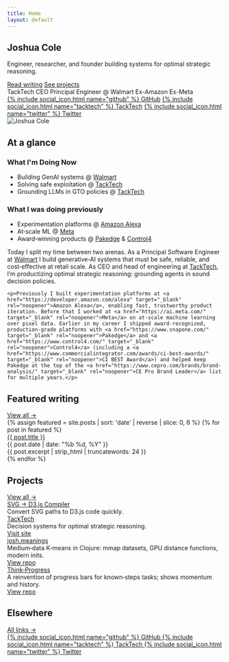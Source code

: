 ```yaml
---
title: Home
layout: default
---
```


<section class="mt-16 md:mt-20">
  <div class="grid grid-cols-1 md:grid-cols-3 gap-8 items-center">
    <div class="md:col-span-2">
      <h1 class="text-3xl md:text-5xl font-bold tracking-tight text-slate-900">Joshua Cole</h1>
      <p class="mt-3 text-lg text-slate-600 max-w-2xl">Engineer, researcher, and founder building systems for optimal strategic reasoning.</p>
      <div class="mt-6 flex gap-3 hero-cta">
        <a class="btn" href="/writing.html">Read writing</a>
        <a class="btn-secondary" href="/projects.html">See projects</a>
      </div>
      <div class="mt-4 flex flex-wrap gap-2 text-sm text-slate-700">
        <span class="inline-flex items-center rounded-md bg-slate-100 px-2 py-1">TackTech CEO</span>
        <span class="inline-flex items-center rounded-md bg-slate-100 px-2 py-1">Principal Engineer @ Walmart</span>
        <span class="inline-flex items-center rounded-md bg-slate-100 px-2 py-1">Ex-Amazon</span>
        <span class="inline-flex items-center rounded-md bg-slate-100 px-2 py-1">Ex-Meta</span>
      </div>
      <div class="mt-6 flex gap-4 text-slate-700">
        <a class="flex items-center gap-2 hover:text-blue-700" href="https://github.com/jcolechanged" target="_blank">{% include social_icon.html name="github" %} <span>GitHub</span></a>
        <a class="flex items-center gap-2 hover:text-blue-700" href="https://tacktech.ai/" target="_blank">{% include social_icon.html name="tacktech" %} <span>TackTech</span></a>
        <a class="flex items-center gap-2 hover:text-blue-700" href="https://www.twitter.com/combinatoricole" target="_blank">{% include social_icon.html name="twitter" %} <span>Twitter</span></a>
      </div>
    </div>
    <div class="justify-self-center w-40 h-40 md:w-48 md:h-48 rounded-full overflow-hidden ring-1 ring-slate-200 shadow-md">
      <img src="{{ '/img/joshua.png' | relative_url }}" alt="Joshua Cole" class="w-full h-full object-cover"/>
    </div>
  </div>
</section>

<section class="mt-20 md:mt-28 pt-6 border-t border-slate-200">
  <!-- Row 1: short tags/bullets -->
  <h2 class="text-xl font-semibold text-slate-900 mb-3">At a glance</h2>
  <div class="grid grid-cols-1 md:grid-cols-2 gap-4">
    <div class="rounded-xl ring-1 ring-slate-200 p-5 bg-white">
      <h3 class="text-sm font-semibold text-slate-700">What I'm Doing Now</h3>
      <ul class="mt-2 list-disc list-inside text-slate-700">
        <li>Building GenAI systems @ <a class="text-blue-600 hover:underline" href="https://tech.walmart.com/" target="_blank" rel="noopener">Walmart</a></li>
        <li>Solving safe exploitation @ <a class="text-blue-600 hover:underline" href="https://tacktech.ai/" target="_blank" rel="noopener">TackTech</a></li>
        <li>Grounding LLMs in GTO policies @ <a class="text-blue-600 hover:underline" href="https://tacktech.ai/" target="_blank" rel="noopener">TackTech</a></li>
      </ul>
    </div>
    <div class="rounded-xl ring-1 ring-slate-200 p-5 bg-white">
      <h3 class="text-sm font-semibold text-slate-700">What I was doing previously</h3>
      <ul class="mt-2 list-disc list-inside text-slate-700">
        <li>Experimentation platforms @ <a class="text-blue-600 hover:underline" href="https://developer.amazon.com/alexa" target="_blank" rel="noopener">Amazon Alexa</a></li>
        <li>At‑scale ML @ <a class="text-blue-600 hover:underline" href="https://ai.meta.com/" target="_blank" rel="noopener">Meta</a></li>
        <li>Award‑winning products @ <a class="text-blue-600 hover:underline" href="https://www.snapone.com/" target="_blank" rel="noopener">Pakedge</a> & <a class="text-blue-600 hover:underline" href="https://www.control4.com/" target="_blank" rel="noopener">Control4</a></li>
      </ul>
    </div>
    
  </div>

  <!-- Row 2: longform context -->
  <div class="prose prose-slate lg:prose-lg max-w-none mt-12">
    <p>Today I split my time between two arenas. As a Principal Software Engineer at <a href="https://tech.walmart.com/" target="_blank" rel="noopener">Walmart</a> I build generative‑AI systems that must be safe, reliable, and cost‑effective at retail scale. As CEO and head of engineering at <a href="https://tacktech.ai/" target="_blank" rel="noopener">TackTech</a>, I’m productizing optimal strategic reasoning: grounding agents in sound decision policies.</p>

    <p>Previously I built experimentation platforms at <a href="https://developer.amazon.com/alexa" target="_blank" rel="noopener">Amazon Alexa</a>, enabling fast, trustworthy product iteration. Before that I worked at <a href="https://ai.meta.com/" target="_blank" rel="noopener">Meta</a> on at‑scale machine learning over pixel data. Earlier in my career I shipped award‑recognized, production‑grade platforms with <a href="https://www.snapone.com/" target="_blank" rel="noopener">Pakedge</a> and <a href="https://www.control4.com/" target="_blank" rel="noopener">Control4</a> (including a <a href="https://www.commercialintegrator.com/awards/ci-best-awards/" target="_blank" rel="noopener">CI BEST Award</a>) and helped keep Pakedge at the top of the <a href="https://www.cepro.com/brands/brand-analysis/" target="_blank" rel="noopener">CE Pro Brand Leader</a> list for multiple years.</p>
  </div>
</section>

<section class="mt-12">
  <div class="d-flex justify-content-between align-items-center mb-2">
    <h2 class="h4 m-0">Featured writing</h2>
    <a class="small" href="/writing.html">View all →</a>
  </div>
  <div class="grid grid-cols-1 sm:grid-cols-2 lg:grid-cols-3 gap-4">
    {% assign featured = site.posts | sort: 'date' | reverse | slice: 0, 6 %}
    {% for post in featured %}
      <div class="ring-1 ring-slate-200 rounded-xl p-5 bg-white hover:ring-slate-300 transition">
        <a class="block font-semibold text-slate-900 hover:text-blue-700" href="{{ post.url }}">{{ post.title }}</a>
        <div class="mt-1 text-sm text-slate-500">{{ post.date | date: "%b %d, %Y" }}</div>
        <div class="mt-2 text-slate-700">{{ post.excerpt | strip_html | truncatewords: 24 }}</div>
      </div>
    {% endfor %}
  </div>
</section>



<section class="mt-5">
  <div class="d-flex justify-content-between align-items-center mb-2">
    <h2 class="h4 m-0">Projects</h2>
    <a class="small" href="/projects.html">View all →</a>
  </div>
  <div class="grid grid-cols-1 sm:grid-cols-2 lg:grid-cols-3 gap-4">
    <div class="ring-1 ring-slate-200 rounded-xl p-5 bg-white hover:ring-slate-300 transition">
      <a class="block font-semibold text-slate-900 hover:text-blue-700" href="/svg2d3.html">SVG → D3.js Compiler</a>
      <div class="mt-2 text-sm text-slate-600">Convert SVG paths to D3.js code quickly.</div>
    </div>
    <div class="ring-1 ring-slate-200 rounded-xl p-5 bg-white hover:ring-slate-300 transition">
      <a class="block font-semibold text-slate-900 hover:text-blue-700" href="https://tacktech.ai/" target="_blank">TackTech</a>
      <div class="mt-2 text-sm text-slate-600">Decision systems for optimal strategic reasoning.</div>
      <a class="mt-3 inline-block btn-secondary" href="https://tacktech.ai/" target="_blank">Visit site</a>
    </div>
    <div class="ring-1 ring-slate-200 rounded-xl p-5 bg-white hover:ring-slate-300 transition">
      <a class="block font-semibold text-slate-900 hover:text-blue-700" href="https://github.com/jColeChanged/josh.meanings" target="_blank">josh.meanings</a>
      <div class="mt-2 text-sm text-slate-600">Medium‑data K‑means in Clojure: mmap datasets, GPU distance functions, modern inits.</div>
      <a class="mt-3 inline-block btn-secondary" href="https://github.com/jColeChanged/josh.meanings" target="_blank">View repo</a>
    </div>
    <div class="ring-1 ring-slate-200 rounded-xl p-5 bg-white hover:ring-slate-300 transition">
      <a class="block font-semibold text-slate-900 hover:text-blue-700" href="https://github.com/jColeChanged/think-progress" target="_blank">Think‑Progress</a>
      <div class="mt-2 text-sm text-slate-600">A reinvention of progress bars for known‑steps tasks; shows momentum and history.</div>
      <a class="mt-3 inline-block btn-secondary" href="https://github.com/jColeChanged/think-progress" target="_blank">View repo</a>
    </div>
  </div>
</section>

<!-- removed standalone long‑form section; content moved under 'More context' -->

<section class="mt-5">
  <div class="d-flex justify-content-between align-items-center mb-2">
    <h2 class="h4 m-0">Elsewhere</h2>
    <a class="small" href="/links.html">All links →</a>
  </div>
  <div class="grid grid-cols-1 sm:grid-cols-2 lg:grid-cols-4 gap-4">
    <a class="ring-1 ring-slate-200 rounded-xl p-4 bg-white hover:ring-slate-300 transition flex items-center gap-2" href="https://github.com/jcolechanged" target="_blank">
      {% include social_icon.html name="github" %} <span>GitHub</span>
    </a>
    <a class="ring-1 ring-slate-200 rounded-xl p-4 bg-white hover:ring-slate-300 transition flex items-center gap-2" href="https://tacktech.ai/" target="_blank">
      {% include social_icon.html name="tacktech" %} <span>TackTech</span>
    </a>
    <a class="ring-1 ring-slate-200 rounded-xl p-4 bg-white hover:ring-slate-300 transition flex items-center gap-2" href="https://www.twitter.com/combinatoricole" target="_blank">
      {% include social_icon.html name="twitter" %} <span>Twitter</span>
    </a>
    
  </div>
</section>

